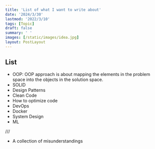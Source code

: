 ```yaml
---
title: 'List of what I want to write about'
date: '2024/3/30'
lastmod: '2022/3/10'
tags: [Topic]
draft: false
summary: ' '
images: [/static/images/idea.jpg]
layout: PostLayout
---
```


## List

- OOP: OOP approach is about mapping the elements in the problem space into the objects in the solution space.
- SOLID
- Design Patterns
- Clean Code
- How to optimize code
- DevOps
- Docker
- System Design
- ML

///

- A collection of misunderstandings

